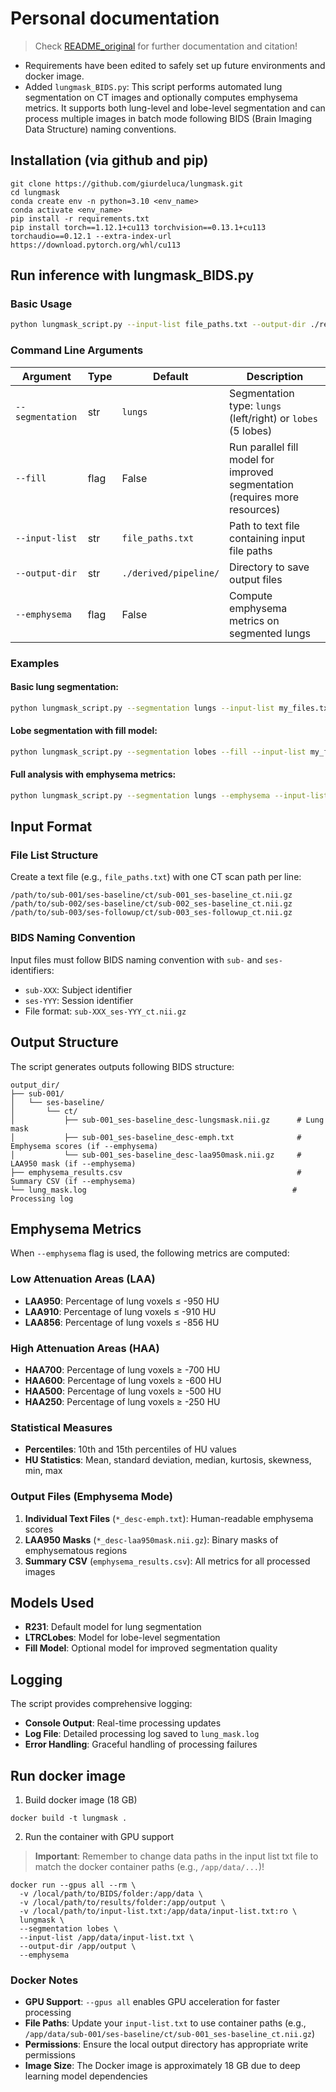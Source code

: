 # Personal documentation
> Check [README_original](README_original.md) for further documentation and citation!

- Requirements have been edited to safely set up future environments and docker image.
- Added `lungmask_BIDS.py`: This script performs automated lung segmentation on CT images and optionally computes emphysema metrics. It supports both lung-level and lobe-level segmentation and can process multiple images in batch mode following BIDS (Brain Imaging Data Structure) naming conventions.

## Installation (via github and pip)
```shell 
git clone https://github.com/giurdeluca/lungmask.git
cd lungmask
conda create env -n python=3.10 <env_name>
conda activate <env_name>
pip install -r requirements.txt
pip install torch==1.12.1+cu113 torchvision==0.13.1+cu113 torchaudio==0.12.1 --extra-index-url https://download.pytorch.org/whl/cu113
```

## Run inference with lungmask_BIDS.py
### Basic Usage

```bash
python lungmask_script.py --input-list file_paths.txt --output-dir ./results/
```

### Command Line Arguments

| Argument | Type | Default | Description |
|----------|------|---------|-------------|
| `--segmentation` | str | `lungs` | Segmentation type: `lungs` (left/right) or `lobes` (5 lobes) |
| `--fill` | flag | False | Run parallel fill model for improved segmentation (requires more resources) |
| `--input-list` | str | `file_paths.txt` | Path to text file containing input file paths |
| `--output-dir` | str | `./derived/pipeline/` | Directory to save output files |
| `--emphysema` | flag | False | Compute emphysema metrics on segmented lungs |

### Examples

#### Basic lung segmentation:
```bash
python lungmask_script.py --segmentation lungs --input-list my_files.txt
```

#### Lobe segmentation with fill model:
```bash
python lungmask_script.py --segmentation lobes --fill --input-list my_files.txt
```

#### Full analysis with emphysema metrics:
```bash
python lungmask_script.py --segmentation lungs --emphysema --input-list my_files.txt --output-dir ./analysis_results/
```

## Input Format

### File List Structure

Create a text file (e.g., `file_paths.txt`) with one CT scan path per line:

```
/path/to/sub-001/ses-baseline/ct/sub-001_ses-baseline_ct.nii.gz
/path/to/sub-002/ses-baseline/ct/sub-002_ses-baseline_ct.nii.gz
/path/to/sub-003/ses-followup/ct/sub-003_ses-followup_ct.nii.gz
```

### BIDS Naming Convention

Input files must follow BIDS naming convention with `sub-` and `ses-` identifiers:
- `sub-XXX`: Subject identifier
- `ses-YYY`: Session identifier
- File format: `sub-XXX_ses-YYY_ct.nii.gz`

## Output Structure

The script generates outputs following BIDS structure:

```
output_dir/
├── sub-001/
│   └── ses-baseline/
│       └── ct/
│           ├── sub-001_ses-baseline_desc-lungsmask.nii.gz      # Lung mask
│           ├── sub-001_ses-baseline_desc-emph.txt              # Emphysema scores (if --emphysema)
│           └── sub-001_ses-baseline_desc-laa950mask.nii.gz     # LAA950 mask (if --emphysema)
├── emphysema_results.csv                                       # Summary CSV (if --emphysema)
└── lung_mask.log                                              # Processing log
```

## Emphysema Metrics

When `--emphysema` flag is used, the following metrics are computed:

### Low Attenuation Areas (LAA)
- **LAA950**: Percentage of lung voxels ≤ -950 HU
- **LAA910**: Percentage of lung voxels ≤ -910 HU  
- **LAA856**: Percentage of lung voxels ≤ -856 HU

### High Attenuation Areas (HAA)
- **HAA700**: Percentage of lung voxels ≥ -700 HU
- **HAA600**: Percentage of lung voxels ≥ -600 HU
- **HAA500**: Percentage of lung voxels ≥ -500 HU
- **HAA250**: Percentage of lung voxels ≥ -250 HU

### Statistical Measures
- **Percentiles**: 10th and 15th percentiles of HU values
- **HU Statistics**: Mean, standard deviation, median, kurtosis, skewness, min, max

### Output Files (Emphysema Mode)

1. **Individual Text Files** (`*_desc-emph.txt`): Human-readable emphysema scores
2. **LAA950 Masks** (`*_desc-laa950mask.nii.gz`): Binary masks of emphysematous regions
3. **Summary CSV** (`emphysema_results.csv`): All metrics for all processed images

## Models Used

- **R231**: Default model for lung segmentation
- **LTRCLobes**: Model for lobe-level segmentation
- **Fill Model**: Optional model for improved segmentation quality

## Logging

The script provides comprehensive logging:
- **Console Output**: Real-time processing updates
- **Log File**: Detailed processing log saved to `lung_mask.log`
- **Error Handling**: Graceful handling of processing failures

## Run docker image

1. Build docker image (18 GB)
```shell
docker build -t lungmask .
```

2. Run the container with GPU support
> **Important**: Remember to change data paths in the input list txt file to match the docker container paths (e.g., `/app/data/...`)!

```shell
docker run --gpus all --rm \
  -v /local/path/to/BIDS/folder:/app/data \
  -v /local/path/to/results/folder:/app/output \
  -v /local/path/to/input-list.txt:/app/data/input-list.txt:ro \
  lungmask \
  --segmentation lobes \
  --input-list /app/data/input-list.txt \
  --output-dir /app/output \
  --emphysema
```

### Docker Notes
- **GPU Support**: `--gpus all` enables GPU acceleration for faster processing
- **File Paths**: Update your `input-list.txt` to use container paths (e.g., `/app/data/sub-001/ses-baseline/ct/sub-001_ses-baseline_ct.nii.gz`)
- **Permissions**: Ensure the local output directory has appropriate write permissions
- **Image Size**: The Docker image is approximately 18 GB due to deep learning model dependencies